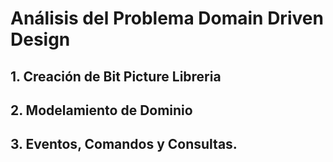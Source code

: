 # Análisis del Problema Domain Driven Design 

## 1. Creación de Bit Picture Libreria 

## 2. Modelamiento de Dominio

## 3. Eventos, Comandos y Consultas.


